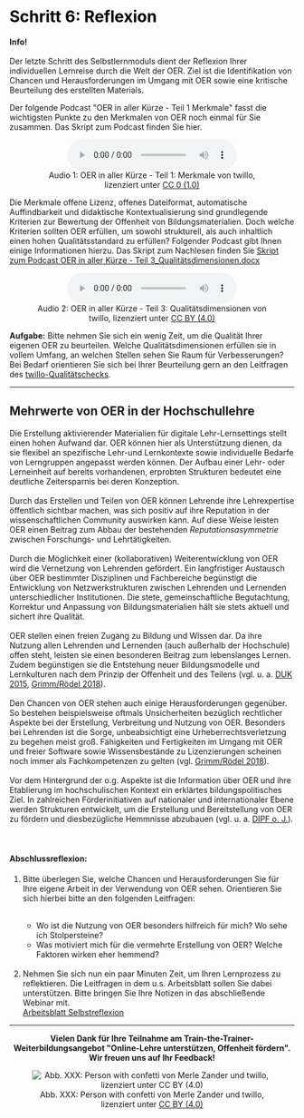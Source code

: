 <h1 style="color:#000000">Schritt 6: Reflexion</h1>
<link rel="stylesheet" href="https://cdnjs.cloudflare.com/ajax/libs/font-awesome/4.7.0/css/font-awesome.min.css">

<div class="infobox">
  <p><i class="fa fa-info-circle" style="color:blue"></i>  <b>Info!</b>
    <br><br>
    Der letzte Schritt des Selbstlernmoduls dient der Reflexion Ihrer individuellen Lernreise durch die Welt der OER. Ziel ist die Identifikation von Chancen und Herausforderungen im Umgang mit OER sowie eine kritische Beurteilung des erstellten Materials.
  </p>
</div>

Der folgende Podcast "OER in aller Kürze - Teil 1 Merkmale" fasst die wichtigsten Punkte zu den Merkmalen von OER noch einmal für Sie zusammen. Das Skript zum Podcast finden Sie hier.

<figure style="align:middle;">
  <center>
  <audio controls>
    <source src="videos/OER in aller Kürze - Teil 1_ Merkmale.mp3" type="audio/mpeg">
    Your browser does not support the audio tag.
  </audio>
  </center>
  <figcaption style="text-align:center;font-size:14px;">Audio 1: OER in aller Kürze - Teil 1: Merkmale von twillo, lizenziert unter <a aria-describedby="Creative Commons Lizenz CC 0 - Version 1.0" href="https://creativecommons.org/publicdomain/zero/1.0/legalcode">CC 0 (1.0)</a></figcaption>
</figure>

Die Merkmale offene Lizenz, offenes Dateiformat, automatische Auffindbarkeit und didaktische Kontextualisierung sind grundlegende Kriterien zur Bewertung der Offenheit von Bildungsmaterialien. Doch welche Kriterien sollten OER erfüllen, um sowohl strukturell, als auch inhaltlich einen hohen Qualitätsstandard zu erfüllen? Folgender Podcast gibt Ihnen einige Informationen hierzu. Das Skript zum Nachlesen finden Sie <a aria-describedby="Skript zum Podcast OER in aller Kürze - Teil 3 herunterladen" href="https://wiki.tib.eu/confluence/download/attachments/147883536/Skript%20zum%20Podcast%20OER%20in%20aller%20K%C3%BCrze%20-%20Teil%203_Qualit%C3%A4tsdimensionen.docx?version=2&modificationDate=1620830341000&api=v2">Skript zum Podcast OER in aller Kürze - Teil 3_Qualitätsdimensionen.docx</a>

<figure style="align:middle;">
  <center>
  <audio controls>
    <source src="videos/OER in aller Kürze_Teil 3 - Qualitätsdimensionen.mp3" type="audio/mpeg">
    Your browser does not support the audio tag.
  </audio>
  </center>
  <figcaption style="text-align:center;font-size:14px;">Audio 2: OER in aller Kürze - Teil 3: Qualitätsdimensionen von twillo, lizenziert unter <a aria-describedby="Creative Commons Lizenz CC BY - Version 4.0" href="https://creativecommons.org/licenses/by/4.0/legalcode">CC BY (4.0)</a></figcaption>
</figure>

<b>Aufgabe:</b> Bitte nehmen Sie sich ein wenig Zeit, um die Qualität Ihrer eigenen OER zu beurteilen. Welche Qualitätsdimensionen erfüllen sie in vollem Umfang, an welchen Stellen sehen Sie Raum für Verbesserungen? Bei Bedarf orientieren Sie sich bei Ihrer Beurteilung gern an den Leitfragen des <a aria-describedby="Twillo-Qualitätschecks - PowerPoint-Präsentation" href="https://www.twillo.de/oer/web/wp-content/uploads/2021/04/Qualitaetscheck.pdf">twillo-Qualitätschecks</a>.

---
## Mehrwerte von OER in der Hochschullehre

Die Erstellung aktivierender Materialien für digitale Lehr-Lernsettings stellt einen hohen Aufwand dar. OER können hier als Unterstützung dienen, da sie flexibel an spezifische Lehr-und Lernkontexte sowie individuelle Bedarfe von Lerngruppen angepasst werden können. Der Aufbau einer Lehr- oder Lerneinheit auf bereits vorhandenen, erprobten Strukturen bedeutet eine deutliche Zeitersparnis bei deren Konzeption.
<br><br>
Durch das Erstellen und Teilen von OER können Lehrende ihre Lehrexpertise öffentlich sichtbar machen, was sich positiv auf ihre Reputation in der wissenschaftlichen Community auswirken kann. Auf diese Weise leisten OER einen Beitrag zum Abbau der bestehenden <i>Reputationsasymmetrie</i> zwischen Forschungs- und Lehrtätigkeiten.
<br><br>
Durch die Möglichkeit einer (kollaborativen) Weiterentwicklung von OER wird die Vernetzung von Lehrenden gefördert. Ein langfristiger Austausch über OER bestimmter Disziplinen und Fachbereiche begünstigt die Entwicklung von Netzwerkstrukturen zwischen Lehrenden und Lernenden unterschiedlicher Institutionen. Die stete, gemeinschaftliche Begutachtung, Korrektur und Anpassung von Bildungsmaterialien hält sie stets aktuell und sichert ihre Qualität.
<br><br>
OER stellen einen freien Zugang zu Bildung und Wissen dar. Da ihre Nutzung allen Lehrenden und Lernenden (auch außerhalb der Hochschule) offen steht, leisten sie einen besonderen Beitrag zum lebenslanges Lernen. Zudem begünstigen sie die Entstehung neuer Bildungsmodelle und Lernkulturen nach dem Prinzip der Offenheit und des Teilens (vgl. u. a. <a aria-describedby="DUK 2015" href="https://www.unesco.de/sites/default/files/2018-01/DUK_Leitfaden_OER_in_der_Hochschulbildung_2015_barrierefrei-1.pdf">DUK 2015</a>, <a aria-describedby="Grimm/Rödel 2018 - PDF" href="https://www.bibb.de/veroeffentlichungen/de/publication/download/8617">Grimm/Rödel 2018</a>).
<br><br>
Den Chancen von OER stehen auch einige Herausforderungen gegenüber. So bestehen beispielsweise oftmals Unsicherheiten bezüglich rechtlicher Aspekte bei der Erstellung, Verbreitung und Nutzung von OER. Besonders bei Lehrenden ist die Sorge, unbeabsichtigt eine Urheberrechtsverletzung zu begehen meist groß. Fähigkeiten und Fertigkeiten im Umgang mit OER und freier Software sowie Wissensbestände zu Lizenzierungen scheinen noch immer als Fachkompetenzen zu gelten (vgl. <a aria-describedby="Grimm/Rödel 2018 - PDF" href="https://www.bibb.de/veroeffentlichungen/de/publication/download/8617">Grimm/Rödel 2018</a>). 
<br><br>
Vor dem Hintergrund der o.g. Aspekte ist die Information über OER und ihre Etablierung im hochschulischen Kontext ein erklärtes bildungspolitisches Ziel. In zahlreichen Förderinitiativen auf nationaler und internationaler Ebene werden Strukturen entwickelt, um die Erstellung und Bereitstellung von OER zu fördern und diesbezügliche Hemmnisse abzubauen (vgl. u. a. <a aria-describedby="DIPF o. J." href="https://open-educational-resources.de/">DIPF o. J.</a>).
<br><br><br>
#### Abschlussreflexion:

<ol>
  <li>Bitte überlegen Sie, welche Chancen und Herausforderungen Sie für Ihre eigene Arbeit in der Verwendung von OER sehen. Orientieren Sie sich hierbei bitte an den folgenden Leitfragen:</li><br>
    <ul>
      <li>Wo ist die Nutzung von OER besonders hilfreich für mich? Wo sehe ich Stolpersteine?</li>
      <li>Was motiviert mich für die vermehrte Erstellung von OER? Welche Faktoren wirken eher hemmend?</li>
    </ul><br>
  <li>Nehmen Sie sich nun ein paar Minuten Zeit, um Ihren Lernprozess zu reflektieren. Die Leitfragen in dem u.s. Arbeitsblatt sollen Sie dabei unterstützen. Bitte bringen Sie Ihre Notizen in das abschließende Webinar mit.<br>
<a style="text-align:center" aria-describedby="Arbeitsblatt Selbstreflexion herunterladen" href="documents/Arbeitsblatt Selbstreflexion.docx">Arbeitsblatt Selbstreflexion</a></li>
</ol>

---

<center>
<b>Vielen Dank für Ihre Teilnahme am Train-the-Trainer-Weiterbildungsangebot "Online-Lehre unterstützen, Offenheit fördern".<br>
Wir freuen uns auf Ihr Feedback!</b>
  
<figure style="align:middle;">
     <img src="images/person_with_confetti.svg" alt="Abb. XXX: Person with confetti von Merle Zander und twillo, lizenziert unter CC BY (4.0)" title="Abb. XXX: Person with confetti von Merle Zander und twillo, lizenziert unter CC BY (4.0)"/>
     <figcaption style="text-align:center;font-size:14px;">Abb. XXX: Person with confetti von Merle Zander und twillo, lizenziert unter <a aria-describedby="Creative Commons Lizenz CC BY - Version 4.0" href="https://creativecommons.org/licenses/by/4.0/legalcode">CC BY (4.0)</a></figcaption>
</figure>

</center>
